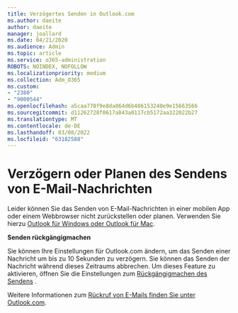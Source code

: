 ```yaml
---
title: Verzögertes Senden in Outlook.com
ms.author: daeite
author: daeite
manager: joallard
ms.date: 04/21/2020
ms.audience: Admin
ms.topic: article
ms.service: o365-administration
ROBOTS: NOINDEX, NOFOLLOW
ms.localizationpriority: medium
ms.collection: Adm_O365
ms.custom:
- "2380"
- "9000544"
ms.openlocfilehash: a5caa778f9e8da864d6b486153240e9e15663566
ms.sourcegitcommit: d11262728f0617a843a0117cb5172aa322022b27
ms.translationtype: MT
ms.contentlocale: de-DE
ms.lasthandoff: 03/08/2022
ms.locfileid: "63182588"
---
```

# <a name="delay-or-schedule-sending-email-messages"></a>Verzögern oder Planen des Sendens von E-Mail-Nachrichten

Leider können Sie das Senden von E-Mail-Nachrichten in einer mobilen App oder einem Webbrowser nicht zurückstellen oder planen. Verwenden Sie hierzu [Outlook für Windows oder Outlook für Mac](https://products.office.com/outlook/email-and-calendar-software-microsoft-outlook).

**Senden rückgängigmachen**

Sie können Ihre Einstellungen für Outlook.com ändern, um das Senden einer Nachricht um bis zu 10 Sekunden zu verzögern. Sie können das Senden der Nachricht während dieses Zeitraums abbrechen. Um dieses Feature zu aktivieren, öffnen Sie die Einstellungen zum [Rückgängigmachen des Sendens](https://outlook.live.com/mail/options/mail/messageContent/undoSend) .

Weitere Informationen zum [Rückruf von E-Mails finden Sie unter Outlook.com](https://support.office.com/article/c069ddde-5282-4085-8f4c-d7b133324f8a?wt.mc_id=Office_Outlook_com_Alchemy).